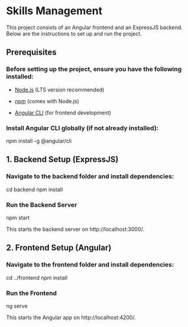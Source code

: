 # Skills Management
This project consists of an Angular frontend and an ExpressJS backend. Below are the instructions to set up and run the project.

## Prerequisites

### Before setting up the project, ensure you have the following installed:

-   [Node.js](https://nodejs.org/en) (LTS version recommended)

-   [npm](https://www.npmjs.com/) (comes with Node.js)

-   [Angular CLI](https://angular.dev/tools/cli) (for frontend development)

### Install Angular CLI globally (if not already installed):

npm install -g @angular/cli

## 1. Backend Setup (ExpressJS)

### Navigate to the backend folder and install dependencies:

cd backend
npm install

### Run the Backend Server

npm start

This starts the backend server on http://localhost:3000/.

## 2. Frontend Setup (Angular)

### Navigate to the frontend folder and install dependencies:

cd ../frontend
npm install

### Run the Frontend

ng serve

This starts the Angular app on http://localhost:4200/.
